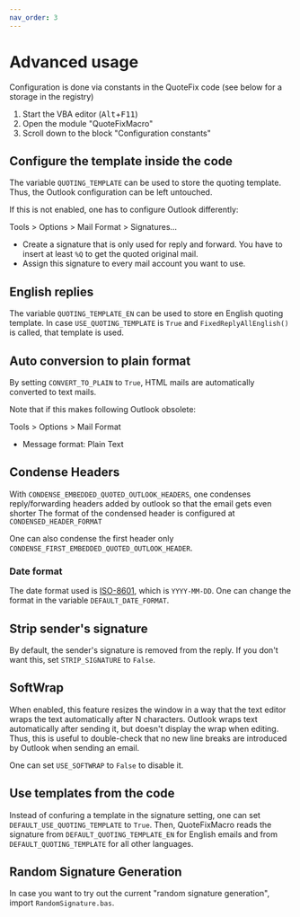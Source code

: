 ```yaml
---
nav_order: 3
---
```

# Advanced usage

Configuration is done via constants in the QuoteFix code (see below for a storage in the registry)

1. Start the VBA editor (<kbd>Alt</kbd>+<kbd>F11</kbd>)
2. Open the module "QuoteFixMacro"
3. Scroll down to the block "Configuration constants"

## Configure the template inside the code

The variable `QUOTING_TEMPLATE` can be used to store the quoting template.
Thus, the Outlook configuration can be left untouched.

If this is not enabled, one has to configure Outlook differently:

Tools > Options > Mail Format > Signatures...

* Create a signature that is only used for reply and forward. You have to insert at least `%Q` to get the quoted original mail.
* Assign this signature to every mail account you want to use.

## English replies

The variable `QUOTING_TEMPLATE_EN` can be used to store en English quoting template.
In case `USE_QUOTING_TEMPLATE` is `True` and `FixedReplyAllEnglish()` is called, that template is used.

## Auto conversion to plain format

By setting `CONVERT_TO_PLAIN` to `True`, HTML mails are automatically converted to text mails.

Note that if this makes following Outlook obsolete:

Tools > Options > Mail Format

* Message format: Plain Text

## Condense Headers

With `CONDENSE_EMBEDDED_QUOTED_OUTLOOK_HEADERS`, one condenses reply/forwarding headers added by outlook so that the email gets even shorter
The format of the condensed header is configured at `CONDENSED_HEADER_FORMAT`

One can also condense the first header only `CONDENSE_FIRST_EMBEDDED_QUOTED_OUTLOOK_HEADER`.

### Date format

The date format used is [ISO-8601](https://xkcd.com/1179/), which is `YYYY-MM-DD`.
One can change the format in the variable `DEFAULT_DATE_FORMAT`.

## Strip sender's signature

By default, the sender's signature is removed from the reply. If you don't want this, set `STRIP_SIGNATURE` to `False`.

## SoftWrap

When enabled, this feature resizes the window in a way that the text editor wraps the text automatically after N characters.
Outlook wraps text automatically after sending it, but doesn't display the wrap when editing.
Thus, this is useful to double-check that no new line breaks are introduced by Outlook when sending an email.

One can set `USE_SOFTWRAP` to `False` to disable it.

## Use templates from the code

Instead of confuring a template in the signature setting, one can set `DEFAULT_USE_QUOTING_TEMPLATE` to `True`.
Then, QuoteFixMacro reads the signature from `DEFAULT_QUOTING_TEMPLATE_EN` for English emails and from `DEFAULT_QUOTING_TEMPLATE` for all other languages.

## Random Signature Generation

In case you want to try out the current "random signature generation", import `RandomSignature.bas`.

<!-- markdownlint-disable-file MD033 -->
